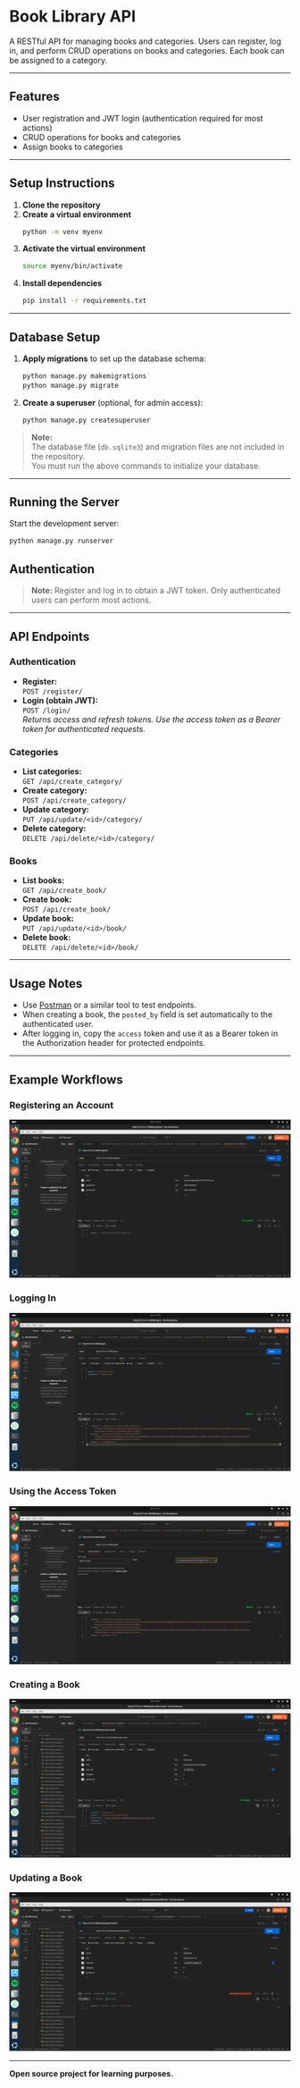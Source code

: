 # Book Library API

A RESTful API for managing books and categories. Users can register, log in, and perform CRUD operations on books and categories. Each book can be assigned to a category.

---

## Features

- User registration and JWT login (authentication required for most actions)
- CRUD operations for books and categories
- Assign books to categories

---
## Setup Instructions

1. **Clone the repository**
2. **Create a virtual environment**
   ```bash
   python -m venv myenv
   ```
3. **Activate the virtual environment**
   ```bash
   source myenv/bin/activate
   ```
4. **Install dependencies**
   ```bash
   pip install -r requirements.txt
   ```

---

## Database Setup

1. **Apply migrations** to set up the database schema:
   ```bash
   python manage.py makemigrations
   python manage.py migrate
   ```
2. **Create a superuser** (optional, for admin access):
   ```bash
   python manage.py createsuperuser
   ```

> **Note:**  
> The database file (`db.sqlite3`) and migration files are not included in the repository.  
> You must run the above commands to initialize your database.

---

## Running the Server

Start the development server:
```bash
python manage.py runserver
```

## Authentication

> **Note:** Register and log in to obtain a JWT token. Only authenticated users can perform most actions.

---

## API Endpoints

### Authentication

- **Register:**  
  `POST /register/`
- **Login (obtain JWT):**  
  `POST /login/`  
  _Returns access and refresh tokens. Use the access token as a Bearer token for authenticated requests._

### Categories

- **List categories:**  
  `GET /api/create_category/`
- **Create category:**  
  `POST /api/create_category/`
- **Update category:**  
  `PUT /api/update/<id>/category/`
- **Delete category:**  
  `DELETE /api/delete/<id>/category/`

### Books

- **List books:**  
  `GET /api/create_book/`
- **Create book:**  
  `POST /api/create_book/`
- **Update book:**  
  `PUT /api/update/<id>/book/`
- **Delete book:**  
  `DELETE /api/delete/<id>/book/`

---

## Usage Notes

- Use [Postman](https://www.postman.com/) or a similar tool to test endpoints.
- When creating a book, the `posted_by` field is set automatically to the authenticated user.
- After logging in, copy the `access` token and use it as a Bearer token in the Authorization header for protected endpoints.

---

## Example Workflows

### Registering an Account

![How to register an account with Postman](./assets/registration.png)

### Logging In

![How to login an account with Postman](./assets/login.png)

### Using the Access Token

![How to post an access code with Postman](./assets/access_token.png)

### Creating a Book

![How to create a book with Postman](./assets/how_to_post_book.png)

### Updating a Book

![How to update a book with Postman](./assets/update_book.png)

---

**Open source project for learning purposes.**